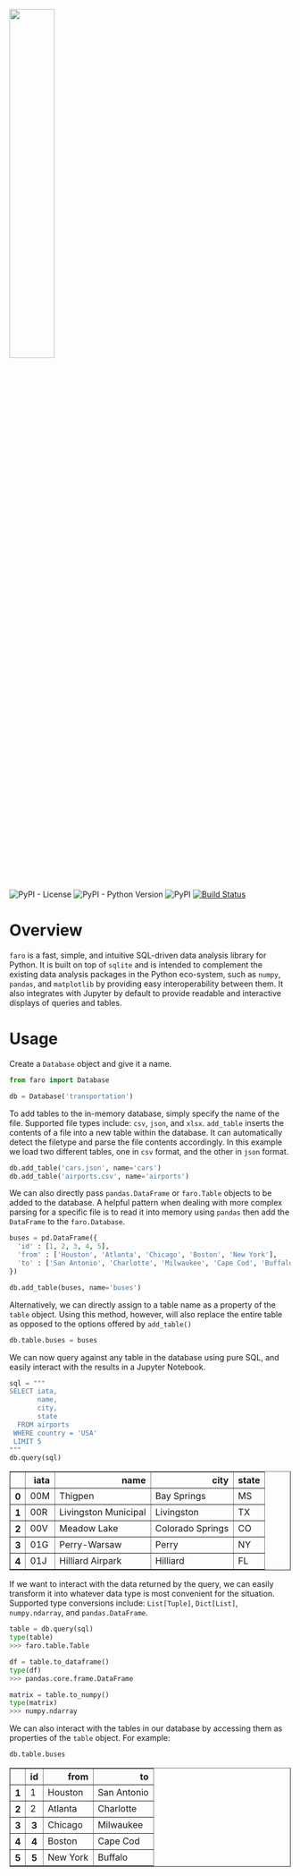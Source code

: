 <p align="left">
  <img width=40% src="https://raw.githubusercontent.com/yanniskatsaros/faro/master/docs/faro.png">
</p>

![PyPI - License](https://img.shields.io/pypi/l/faro)
![PyPI - Python Version](https://img.shields.io/pypi/pyversions/faro)
![PyPI](https://img.shields.io/pypi/v/faro?color=blue)
[![Build Status](https://travis-ci.com/yanniskatsaros/faro.svg?branch=master)](https://travis-ci.com/yanniskatsaros/faro)

# Overview
`faro` is a fast, simple, and intuitive SQL-driven data analysis library for Python. It is built on top of `sqlite` and is intended to complement the existing data analysis packages in the Python eco-system, such as `numpy`, `pandas`, and `matplotlib` by providing easy interoperability between them. It also integrates with Jupyter by default to provide readable and interactive displays of queries and tables.

# Usage
Create a `Database` object and give it a name.
```python
from faro import Database

db = Database('transportation')
```

To add tables to the in-memory database, simply specify the name of the file. Supported file types include: `csv`, `json`, and `xlsx`. `add_table` inserts the contents of a file into a new table within the database. It can automatically detect the filetype and parse the file contents accordingly. In this example we load two different tables, one in `csv` format, and the other in `json` format.
```python
db.add_table('cars.json', name='cars')
db.add_table('airports.csv', name='airports')
```

We can also directly pass `pandas.DataFrame` or `faro.Table` objects to be added to the database. A helpful pattern when dealing with more complex parsing for a specific file is to read it into memory using `pandas` then add the `DataFrame` to the `faro.Database`.
```python
buses = pd.DataFrame({
  'id' : [1, 2, 3, 4, 5],
  'from' : ['Houston', 'Atlanta', 'Chicago', 'Boston', 'New York'],
  'to' : ['San Antonio', 'Charlotte', 'Milwaukee', 'Cape Cod', 'Buffalo']
})

db.add_table(buses, name='buses')
```

Alternatively, we can directly assign to a table name as a property of the `table` object. Using this method, however, will also replace the entire table as opposed to the options offered by `add_table()`
```python
db.table.buses = buses
```

We can now query against any table in the database using pure SQL, and easily interact with the results in a Jupyter Notebook.
```python
sql = """
SELECT iata,
       name,
       city,
       state
  FROM airports
 WHERE country = 'USA'
 LIMIT 5
"""
db.query(sql)
```
<table border="1" class="dataframe">
  <thead>
    <tr style="text-align: right;">
      <th></th>
      <th>iata</th>
      <th>name</th>
      <th>city</th>
      <th>state</th>
    </tr>
  </thead>
  <tbody>
    <tr>
      <th>0</th>
      <td>00M</td>
      <td>Thigpen</td>
      <td>Bay Springs</td>
      <td>MS</td>
    </tr>
    <tr>
      <th>1</th>
      <td>00R</td>
      <td>Livingston Municipal</td>
      <td>Livingston</td>
      <td>TX</td>
    </tr>
    <tr>
      <th>2</th>
      <td>00V</td>
      <td>Meadow Lake</td>
      <td>Colorado Springs</td>
      <td>CO</td>
    </tr>
    <tr>
      <th>3</th>
      <td>01G</td>
      <td>Perry-Warsaw</td>
      <td>Perry</td>
      <td>NY</td>
    </tr>
    <tr>
      <th>4</th>
      <td>01J</td>
      <td>Hilliard Airpark</td>
      <td>Hilliard</td>
      <td>FL</td>
    </tr>
  </tbody>
</table>

If we want to interact with the data returned by the query, we can easily transform it into whatever data type is most convenient for the situation. Supported type conversions include: `List[Tuple]`, `Dict[List]`, `numpy.ndarray`, and `pandas.DataFrame`.

```python
table = db.query(sql)
type(table)
>>> faro.table.Table

df = table.to_dataframe()
type(df)
>>> pandas.core.frame.DataFrame

matrix = table.to_numpy()
type(matrix)
>>> numpy.ndarray
```

We can also interact with the tables in our database by accessing them as properties of the `table` object. For example:

```python
db.table.buses
```
<table border="1" class="dataframe">
  <thead>
    <tr style="text-align: right;">
      <th></th>
      <th>id</th>
      <th>from</th>
      <th>to</th>
    </tr>
  </thead>
  <tbody>
    <tr>
      <th>1</th>
      <td>1</td>
      <td>Houston</td>
      <td>San Antonio</td>
    </tr>
    <tr>
      <th>2</th>
      <td>2</td>
      <td>Atlanta</td>
      <td>Charlotte</td>
    </tr>
    <tr>
      <th>3</th>
      <th>3</th>
      <td>Chicago</td>
      <td>Milwaukee</td>
    </tr>
    <tr>
      <th>4</th>
      <th>4</th>
      <td>Boston</td>
      <td>Cape Cod</td>
    </tr>
    <tr>
      <th>5</th>
      <th>5</th>
      <td>New York</td>
      <td>Buffalo</td>
    </tr>
  </tbody>
</table>
